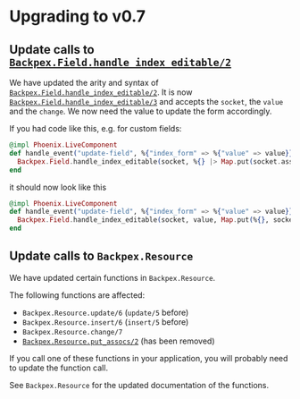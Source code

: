 # Upgrading to v0.7

## Update calls to [`Backpex.Field.handle_index_editable/2`](Backpex.Field.html#handle_index_editable/3)

We have updated the arity and syntax of [`Backpex.Field.handle_index_editable/2`](Backpex.Field.html#handle_index_editable/3). It is now [`Backpex.Field.handle_index_editable/3`](Backpex.Field.html#handle_index_editable/3) and accepts the `socket`, the `value` and the `change`. We now need the value to update the form accordingly.

If you had code like this, e.g. for custom fields:

```elixir
@impl Phoenix.LiveComponent
def handle_event("update-field", %{"index_form" => %{"value" => value}}, socket) do
  Backpex.Field.handle_index_editable(socket, %{} |> Map.put(socket.assigns.name, value))
end
```

it should now look like this

```elixir
@impl Phoenix.LiveComponent
def handle_event("update-field", %{"index_form" => %{"value" => value}}, socket) do
  Backpex.Field.handle_index_editable(socket, value, Map.put(%{}, socket.assigns.name, value))
end
```

## Update calls to `Backpex.Resource`

We have updated certain functions in `Backpex.Resource`.

The following functions are affected:
- `Backpex.Resource.update/6` (`update/5` before)
- `Backpex.Resource.insert/6` (`insert/5` before)
- `Backpex.Resource.change/7`
- [`Backpex.Resource.put_assocs/2`]() (has been removed)

If you call one of these functions in your application, you will probably need to update the function call.

See `Backpex.Resource` for the updated documentation of the functions.
